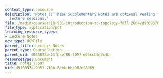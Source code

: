 ```yaml
---
content_type: resource
description: 'Notes J: These Supplementary Notes are optional reading for the corresponding
  lecture sessions.'
file: /media/courses/18-901-introduction-to-topology-fall-2004/d9f0937d9951710b8cb8bba08fcf8d69_notes_j.pdf
file_type: application/pdf
learning_resource_types:
- Lecture Notes
ocw_type: OCWFile
parent_title: Lecture Notes
parent_type: CourseSection
parent_uid: 6005873b-23fb-e788-7057-e05ccb7e9c4b
resourcetype: Document
title: notes_j.pdf
uid: d9f0937d-9951-710b-8cb8-bba08fcf8d69
---
```

